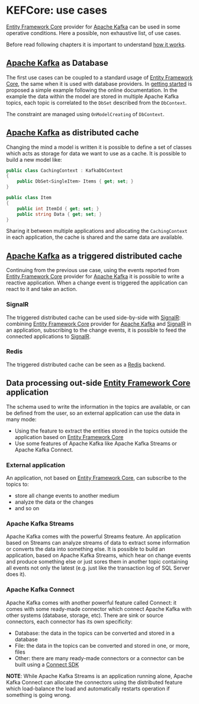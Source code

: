 # KEFCore: use cases

[Entity Framework Core](https://learn.microsoft.com/it-it/ef/core/) provider for [Apache Kafka](https://kafka.apache.org/) can be used in some operative conditions.
Here a possible, non exhaustive list, of use cases.

Before read following chapters it is important to understand [how it works](howitworks.md).

## [Apache Kafka](https://kafka.apache.org/) as Database

The first use cases can be coupled to a standard usage of [Entity Framework Core](https://learn.microsoft.com/it-it/ef/core/), the same when it is used with database providers.
In [getting started](gettingstarted.md) is proposed a simple example following the online documentation.
In the example the data within the model are stored in multiple Apache Kafka topics, each topic is correlated to the `DbSet` described from the `DbContext`.

The constraint are managed using `OnModelCreating` of `DbContext`.

## [Apache Kafka](https://kafka.apache.org/) as distributed cache

Changing the mind a model is written it is possible to define a set of classes which acts as storage for data we want to use as a cache.
It is possible to build a new model like:
```cs
public class CachingContext : KafkaDbContext
{
    public DbSet<SingleItem> Items { get; set; }
}

public class Item
{
    public int ItemId { get; set; }
    public string Data { get; set; }
}
```

Sharing it between multiple applications and allocating the `CachingContext` in each application, the cache is shared and the same data are available.

## [Apache Kafka](https://kafka.apache.org/) as a triggered distributed cache

Continuing from the previous use case, using the events reported from [Entity Framework Core](https://learn.microsoft.com/it-it/ef/core/) provider for [Apache Kafka](https://kafka.apache.org/) it is possible to write a reactive application.
When a change event is triggered the application can react to it and take an action.

### SignalR

The triggered distributed cache can be used side-by-side with [SignalR](https://learn.microsoft.com/it-it/aspnet/signalr/overview/getting-started/introduction-to-signalr): combining [Entity Framework Core](https://learn.microsoft.com/it-it/ef/core/) provider for [Apache Kafka](https://kafka.apache.org/) and [SignalR](https://learn.microsoft.com/it-it/aspnet/signalr/overview/getting-started/introduction-to-signalr) in an application, subscribing to the change events, it is possible to feed the connected applications to [SignalR](https://learn.microsoft.com/it-it/aspnet/signalr/overview/getting-started/introduction-to-signalr). 

### Redis

The triggered distributed cache can be seen as a [Redis](https://redis.io/) backend.

## Data processing out-side [Entity Framework Core](https://learn.microsoft.com/it-it/ef/core/) application

The schema used to write the information in the topics are available, or can be defined from the user, so an external application can use the data in many mode:
- Using the feature to extract the entities stored in the topics outside the application based on [Entity Framework Core](https://learn.microsoft.com/it-it/ef/core/)
- Use some features of Apache Kafka like Apache Kafka Streams or Apache Kafka Connect.

### External application

An application, not based on [Entity Framework Core](https://learn.microsoft.com/it-it/ef/core/), can subscribe to the topics to:
- store all change events to another medium
- analyze the data or the changes
- and so on

### Apache Kafka Streams

Apache Kafka comes with the powerful Streams feature. An application based on Streams can analyze streams of data to extract some information or converts the data into something else.
It is possible to build an application, based on Apache Kafka Streams, which hear on change events and produce something else or just sores them in another topic containing all events not only the latest (e.g. just like the transaction log of SQL Server does it). 

### Apache Kafka Connect

Apache Kafka comes with another powerful feature called Connect: it comes with some ready-made connector which connect Apache Kafka with other systems (database, storage, etc).
There are sink or source connectors, each connector has its own specificity:
- Database: the data in the topics can be converted and stored in a database
- File: the data in the topics can be converted and stored in one, or more, files
- Other: there are many ready-made connectors or a connector can be built using a [Connect SDK](https://github.com/masesgroup/KNet/blob/master/src/documentation/articles/connectSDK.md)

**NOTE**: While Apache Kafka Streams is an application running alone, Apache Kafka Connect can allocate the connectors using the distributed feature which load-balance the load and automatically restarts operation if something is going wrong.